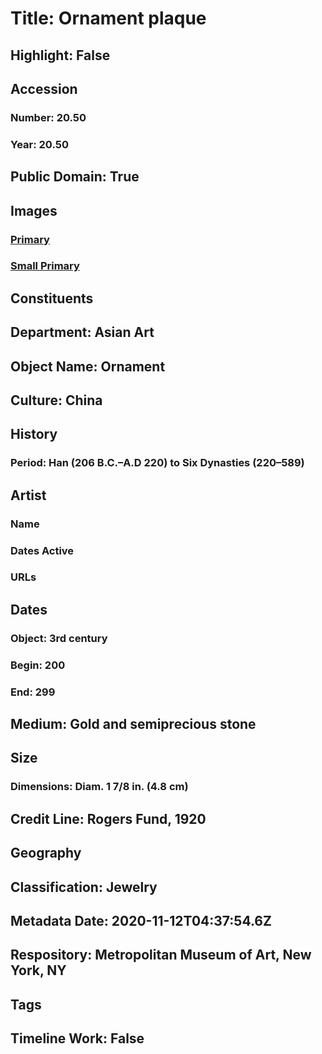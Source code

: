 # Title: Ornament plaque
## Highlight: False
## Accession
### Number: 20.50
### Year: 20.50
## Public Domain: True
## Images
### [Primary](https://images.metmuseum.org/CRDImages/as/original/20_50.JPG)
### [Small Primary](https://images.metmuseum.org/CRDImages/as/web-large/20_50.JPG)
## Constituents
## Department: Asian Art
## Object Name: Ornament
## Culture: China
## History
### Period: Han (206 B.C.–A.D 220) to Six Dynasties (220–589)
## Artist
### Name
### Dates Active
### URLs
## Dates
### Object: 3rd century
### Begin: 200
### End: 299
## Medium: Gold and semiprecious stone
## Size
### Dimensions: Diam. 1 7/8 in. (4.8 cm)
## Credit Line: Rogers Fund, 1920
## Geography
## Classification: Jewelry
## Metadata Date: 2020-11-12T04:37:54.6Z
## Respository: Metropolitan Museum of Art, New York, NY
## Tags
## Timeline Work: False
